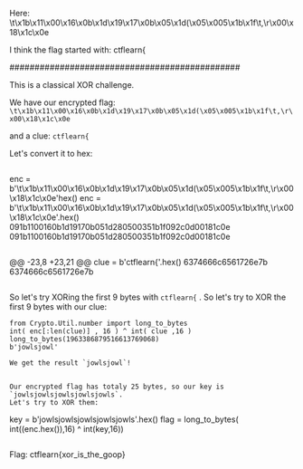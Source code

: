 Here: \t\x1b\x11\x00\x16\x0b\x1d\x19\x17\x0b\x05\x1d(\x05\x005\x1b\x1f\t,\r\x00\x18\x1c\x0e

I think the flag started with: ctflearn{

##############################################


This is a classical XOR challenge.

We have our encrypted flag: `\t\x1b\x11\x00\x16\x0b\x1d\x19\x17\x0b\x05\x1d(\x05\x005\x1b\x1f\t,\r\x00\x18\x1c\x0e`

and a clue: `ctflearn{`


Let's convert it to hex:
```
```
enc = b'\t\x1b\x11\x00\x16\x0b\x1d\x19\x17\x0b\x05\x1d(\x05\x005\x1b\x1f\t,\r\x00\x18\x1c\x0e'hex()
enc = b'\t\x1b\x11\x00\x16\x0b\x1d\x19\x17\x0b\x05\x1d(\x05\x005\x1b\x1f\t,\r\x00\x18\x1c\x0e'.hex()
091b1100160b1d19170b051d280500351b1f092c0d00181c0e
091b1100160b1d19170b051d280500351b1f092c0d00181c0e
```
```


@@ -23,8 +23,21 @@ clue = b'ctflearn{'.hex()
6374666c6561726e7b
6374666c6561726e7b
```
```


So let's try XORing the first 9 bytes with `ctflearn{` .
So let's try to XOR the first 9 bytes with our clue:
```
from Crypto.Util.number import long_to_bytes
int( enc[:len(clue)] , 16 ) ^ int( clue ,16 )
long_to_bytes(1963386879516613769068)
b'jowlsjowl'
```
```
We get the result `jowlsjowl`!


Our encrypted flag has totaly 25 bytes, so our key is `jowlsjowlsjowlsjowlsjowls`.
Let's try to XOR them:
```
key = b'jowlsjowlsjowlsjowlsjowls'.hex()
flag = long_to_bytes( int((enc.hex()),16) ^ int(key,16))
```
```

Flag: ctflearn{xor_is_the_goop}
